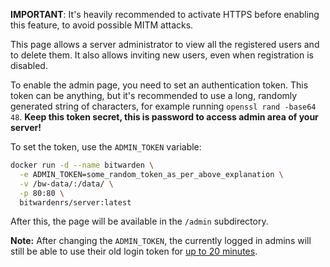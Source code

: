 **IMPORTANT**: It's heavily recommended to activate HTTPS before enabling this feature, to avoid possible MITM attacks.

This page allows a server administrator to view all the registered users and to delete them. It also allows inviting new users, even when registration is disabled.

To enable the admin page, you need to set an authentication token. This token can be anything, but it's recommended to use a long, randomly generated string of characters, for example running `openssl rand -base64 48`. **Keep this token secret, this is password to access admin area of your server!**

To set the token, use the `ADMIN_TOKEN` variable:

```sh
docker run -d --name bitwarden \
  -e ADMIN_TOKEN=some_random_token_as_per_above_explanation \
  -v /bw-data/:/data/ \
  -p 80:80 \
  bitwardenrs/server:latest
```

After this, the page will be available in the `/admin` subdirectory.

**Note:** After changing the `ADMIN_TOKEN`, the currently logged in admins will still be able to use their old login token for [up to 20 minutes](https://github.com/dani-garcia/bitwarden_rs/blob/master/src/api/admin.rs#L87).